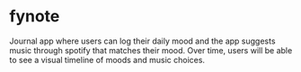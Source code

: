 # fynote
Journal app where users can log their daily mood and the app suggests music through spotify that matches their mood. Over time, users will be able to see a visual timeline of moods and music choices.
